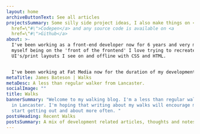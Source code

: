 ```yaml
---
layout: home
archiveButtonText: See all articles
projectsSummary: Some silly side project ideas, I also make things on <a
  href=\"#\">Codepen</a> and any source code is available on <a
  href=\"#\">Github</a>
about: >-
  I've been working as a front-end developer now for 6 years and very much see
  myself being on the 'front of the frontend' I love trying to recreate
  UI's/print layouts I see on and offline with CSS and HTML.


  I've been working at Fat Media now for the duration of my development career and live and work in Lancaster.
metaTitle: James Bateson | Walks
metaDesc: A less than regular walker from Lancaster.
socialImage: ""
title: Walks
bannerSummary: "Welcome to my walking blog. I'm a less than regular walker based
  in Lancaster. I'm hoping that writing about my walks will encourage me to
  start getting out and about more often. "
postsHeading: Recent Walks
postsSummary: A mix of development related articles, thoughts and notes.
---
```

